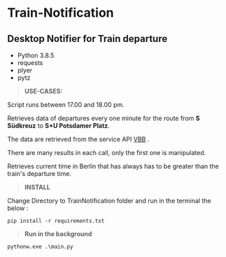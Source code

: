 # Train-Notification #

## Desktop Notifier for Train departure ##

* Python 3.8.5
* requests
* plyer
* pytz


> **USE-CASES:**

Script runs between 17.00 and 18.00 pm.

Retrieves data of departures every one minute for the route from **S Südkreuz** to **S+U Potsdamer Platz**.

The data are retrieved from the service API [VBB](https://github.com/derhuerst/vbb-rest/blob/5/docs/readme.md) .

There are many results in each call, only the first one is manipulated.

Retrieves current time in Berlin that has always has to be greater than the train's departure time.


> **INSTALL**

Change Directory to TrainNotification folder and run in the terminal the below :

```pip install -r requirements.txt```


> **Run in the background**

```pythonw.exe .\main.py```
